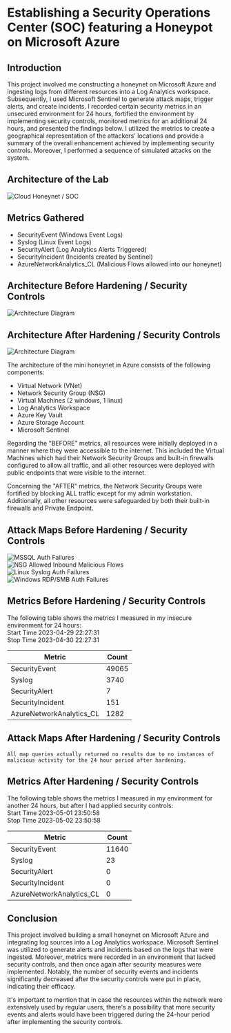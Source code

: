# Establishing a Security Operations Center (SOC) featuring a Honeypot on Microsoft Azure

## Introduction

This project involved me constructing a honeynet on Microsoft Azure and ingesting logs from different resources into a Log Analytics workspace. Subsequently, I used Microsoft Sentinel to generate attack maps, trigger alerts, and create incidents. I recorded certain security metrics in an unsecured environment for 24 hours, fortified the environment by implementing security controls, monitored metrics for an additional 24 hours, and presented the findings below. I utilized the metrics to create a geographical representation of the attackers' locations and provide a summary of the overall enhancement achieved by implementing security controls. Moreover, I performed a sequence of simulated attacks on the system.

## Architecture of the Lab
![Cloud Honeynet / SOC](https://i.imgur.com/qtY8Sey.png)

## Metrics Gathered

- SecurityEvent (Windows Event Logs)
- Syslog (Linux Event Logs)
- SecurityAlert (Log Analytics Alerts Triggered)
- SecurityIncident (Incidents created by Sentinel)
- AzureNetworkAnalytics_CL (Malicious Flows allowed into our honeynet)

## Architecture Before Hardening / Security Controls
![Architecture Diagram](https://i.imgur.com/aBDwnKb.jpg)

## Architecture After Hardening / Security Controls
![Architecture Diagram](https://i.imgur.com/YQNa9Pp.jpg)

The architecture of the mini honeynet in Azure consists of the following components:

- Virtual Network (VNet)
- Network Security Group (NSG)
- Virtual Machines (2 windows, 1 linux)
- Log Analytics Workspace
- Azure Key Vault
- Azure Storage Account
- Microsoft Sentinel

Regarding the "BEFORE" metrics, all resources were initially deployed in a manner where they were accessible to the internet. This included the Virtual Machines which had their Network Security Groups and built-in firewalls configured to allow all traffic, and all other resources were deployed with public endpoints that were visible to the internet.

Concerning the "AFTER" metrics, the Network Security Groups were fortified by blocking ALL traffic except for my admin workstation. Additionally, all other resources were safeguarded by both their built-in firewalls and Private Endpoint.

## Attack Maps Before Hardening / Security Controls
![MSSQL Auth Failures](https://i.imgur.com/SdtbwDI.png)<br>
![NSG Allowed Inbound Malicious Flows](https://i.imgur.com/ZsLVqF4.png)<br>
![Linux Syslog Auth Failures](https://i.imgur.com/E9u8cbN.png)<br>
![Windows RDP/SMB Auth Failures](https://i.imgur.com/CASF2Rc.png)<br>

## Metrics Before Hardening / Security Controls

The following table shows the metrics I measured in my insecure environment for 24 hours:<br>
Start Time 2023-04-29 22:27:31<br>
Stop Time 2023-04-30 22:27:31<br>

| Metric                   | Count
| ------------------------ | -----
| SecurityEvent            | 49065
| Syslog                   | 3740
| SecurityAlert            | 7
| SecurityIncident         | 151
| AzureNetworkAnalytics_CL | 1282

## Attack Maps After Hardening / Security Controls

```All map queries actually returned no results due to no instances of malicious activity for the 24 hour period after hardening.```

## Metrics After Hardening / Security Controls

The following table shows the metrics I measured in my environment for another 24 hours, but after I had applied security controls:<br>
Start Time 2023-05-01 23:50:58<br>
Stop Time	2023-05-02 23:50:58<br>

| Metric                   | Count
| ------------------------ | -----
| SecurityEvent            | 11640
| Syslog                   | 23
| SecurityAlert            | 0
| SecurityIncident         | 0
| AzureNetworkAnalytics_CL | 0

## Conclusion

This project involved building a small honeynet on Microsoft Azure and integrating log sources into a Log Analytics workspace. Microsoft Sentinel was utilized to generate alerts and incidents based on the logs that were ingested. Moreover, metrics were recorded in an environment that lacked security controls, and then once again after security measures were implemented. Notably, the number of security events and incidents significantly decreased after the security controls were put in place, indicating their efficacy.

It's important to mention that in case the resources within the network were extensively used by regular users, there's a possibility that more security events and alerts would have been triggered during the 24-hour period after implementing the security controls.
